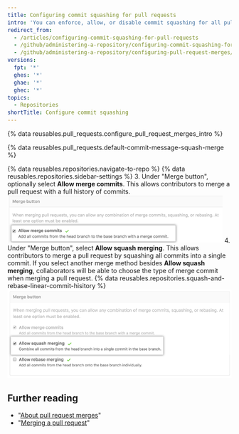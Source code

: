 ```yaml
---
title: Configuring commit squashing for pull requests
intro: 'You can enforce, allow, or disable commit squashing for all pull request merges on {% data variables.product.product_location %} in your repository.'
redirect_from:
  - /articles/configuring-commit-squashing-for-pull-requests
  - /github/administering-a-repository/configuring-commit-squashing-for-pull-requests
  - /github/administering-a-repository/configuring-pull-request-merges/configuring-commit-squashing-for-pull-requests
versions:
  fpt: '*'
  ghes: '*'
  ghae: '*'
  ghec: '*'
topics:
  - Repositories
shortTitle: Configure commit squashing
---
```

{% data reusables.pull_requests.configure_pull_request_merges_intro %}

{% data reusables.pull_requests.default-commit-message-squash-merge %}

{% data reusables.repositories.navigate-to-repo %}
{% data reusables.repositories.sidebar-settings %}
3. Under "Merge button", optionally select **Allow merge commits**. This allows contributors to merge a pull request with a full history of commits.
![allow_standard_merge_commits](/assets/images/help/repository/pr-merge-full-commits.png)
4. Under "Merge button", select **Allow squash merging**. This allows contributors to merge a pull request by squashing all commits into a single commit. If you select another merge method besides **Allow squash merging**, collaborators will be able to choose the type of merge commit when merging a pull request. {% data reusables.repositories.squash-and-rebase-linear-commit-hisitory %}
![Pull request squashed commits](/assets/images/help/repository/pr-merge-squash.png)

## Further reading

- "[About pull request merges](/pull-requests/collaborating-with-pull-requests/incorporating-changes-from-a-pull-request/about-pull-request-merges)"
- "[Merging a pull request](/pull-requests/collaborating-with-pull-requests/incorporating-changes-from-a-pull-request/merging-a-pull-request)"
